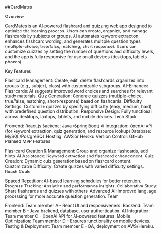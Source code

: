 ##CardMates

Overview

CardMates is an AI-powered flashcard and quizzing web app designed to optimize the learning process. Users can create, organize, and manage flashcards by subjects or groups. AI automates keyword extraction, enhances flashcard wording, and generates multiple question types (multiple-choice, true/false, matching, short response). Users can customize quizzes by setting the number of questions and difficulty levels, and the app is fully responsive for use on all devices (desktops, tablets, phones).

Key Features

Flashcard Management: Create, edit, delete flashcards organized into groups (e.g., subject, class) with customizable subgroups.
AI-Enhanced Flashcards: AI suggests improved word choices and searches for relevant study materials.
Quiz Generation: Generate quizzes (multiple-choice, true/false, matching, short-response) based on flashcards.
Difficulty Settings: Customize quizzes by specifying difficulty (easy, medium, hard) with predefined question distribution.
Responsive Design: Fully functional across desktops, laptops, tablets, and mobile devices.
Tech Stack

Frontend: React.js
Backend: Java (Spring Boot)
AI Integration: OpenAI API (for keyword extraction, quiz generation, and resource lookup)
Database: MySQL/PostgreSQL
Hosting: AWS or Heroku
Version Control: GitHub
Planned MVP Features

Flashcard Creation & Management: Group and organize flashcards, add hints.
AI Assistance: Keyword extraction and flashcard enhancement.
Quiz Creation: Dynamic quiz generation based on flashcard content.
Customizable Difficulty: Create quizzes with varied difficulty settings.
Reach Goals

Spaced Repetition: AI-based learning schedules for better retention.
Progress Tracking: Analytics and performance insights.
Collaborative Study: Share flashcards and quizzes with others.
Advanced AI: Improved language processing for more accurate question generation.
Team

Frontend: Team member A - React UI and responsiveness.
Backend: Team member B - Java backend, database, user authentication.
AI Integration: Team member C - OpenAI API for AI-powered features.
Mobile Optimization: Team member D - Ensures functionality on mobile devices.
Testing & Deployment: Team member E - QA, deployment on AWS/Heroku.

